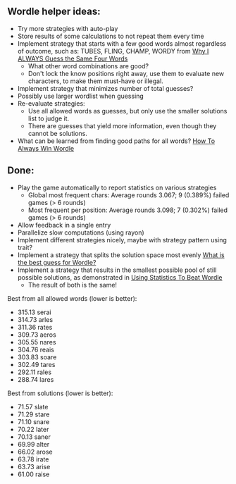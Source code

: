 Wordle helper ideas:
--------------------
- Try more strategies with auto-play
- Store results of some calculations to not repeat them every time
- Implement strategy that starts with a few good words almost regardless of outcome, such as: TUBES, FLING, CHAMP, WORDY from [Why I ALWAYS Guess the Same Four Words](https://youtu.be/l92g6Yy8t5g)
  - What other word combinations are good?
  - Don't lock the know positions right away, use them to evaluate new characters, to make them must-have or illegal.
- Implement strategy that minimizes number of total guesses?
- Possibly use larger wordlist when guessing
- Re-evaluate strategies:
  - Use all allowed words as guesses, but only use the smaller solutions list to judge it.
  - There are guesses that yield more information, even though they cannot be solutions.
- What can be learned from finding good paths for all words? [How To Always Win Wordle](https://www.youtube.com/watch?v=Xv7JBbOiBkI)

Done:
-----
- Play the game automatically to report statistics on various strategies
  - Global most frequent chars: Average rounds 3.067; 9 (0.389%) failed games (> 6 rounds)
  - Most frequent per position: Average rounds 3.098; 7 (0.302%) failed games (> 6 rounds)
- Allow feedback in a single entry
- Parallelize slow computations (using rayon)
- Implement different strategies nicely, maybe with strategy pattern using trait?
- Implement a strategy that splits the solution space most evenly [What is the best guess for Wordle?](https://youtu.be/BN-Yan03m8s)
- Implement a strategy that results in the smallest possible pool of still possible solutions, as demonstrated in [Using Statistics To Beat Wordle](https://youtu.be/B2AVF3_qdHY)
  - The result of both is the same!

Best from all allowed words (lower is better):
- 315.13 serai
- 314.73 arles
- 311.36 rates
- 309.73 aeros
- 305.55 nares
- 304.76 reais
- 303.83 soare
- 302.49 tares
- 292.11 rales
- 288.74 lares

Best from solutions (lower is better):
- 71.57 slate   
- 71.29 stare   
- 71.10 snare   
- 70.22 later   
- 70.13 saner   
- 69.99 alter   
- 66.02 arose   
- 63.78 irate   
- 63.73 arise   
- 61.00 raise
